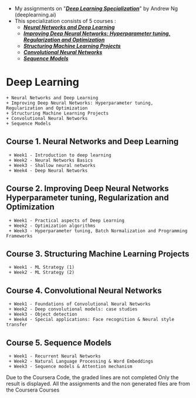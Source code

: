 * My assignments on  "[***Deep Learning Specialization***](https://www.coursera.org/specializations/deep-learning)" by Andrew Ng (deeplearning.ai)
* This specialization consists of 5 courses : 
    * [***Neural Networks and Deep Learning***](https://www.coursera.org/learn/neural-networks-deep-learning)  
    * [***Improving Deep Neural Networks: Hyperparameter tuning, Regularization and Optimization***](https://www.coursera.org/learn/deep-neural-network) 
    * [***Structuring Machine Learning Projects***](https://www.coursera.org/learn/machine-learning-projects)
    * [***Convolutional Neural Networks***](https://www.coursera.org/learn/convolutional-neural-networks)
    * [***Sequence Models***](https://www.coursera.org/learn/nlp-sequence-models)


# Deep Learning
    + Neural Networks and Deep Learning
    + Improving Deep Neural Networks: Hyperparameter tuning, Regularization and Optimization
    + Structuring Machine Learning Projects
    + Convolutional Neural Networks
    + Sequence Models

 ## Course 1. Neural Networks and Deep Learning
     + Week1 - Introduction to deep learning
     + Week2 - Neural Networks Basics
     + Week3 - Shallow neural networks
     + Week4 - Deep Neural Networks

 ## Course 2. Improving Deep Neural Networks Hyperparameter tuning, Regularization and Optimization
     + Week1 - Practical aspects of Deep Learning
     + Week2 - Optimization algorithms
     + Week3 - Hyperparameter tuning, Batch Normalization and Programming Frameworks

 ## Course 3. Structuring Machine Learning Projects
     + Week1 - ML Strategy (1)
     + Week2 - ML Strategy (2)
         
 ## Course 4. Convolutional Neural Networks
     + Week1 - Foundations of Convolutional Neural Networks
     + Week2 - Deep convolutional models: case studies
     + Week3 - Object detection 
     + Week4 - Special applications: Face recognition & Neural style transfer
 
 ## Course 5. Sequence Models
     + Week1 - Recurrent Neural Networks
     + Week2 - Natural Language Processing & Word Embeddings
     + Week3 - Sequence models & Attention mechanism


Due to the Coursera Code, the graded lines are not completed
Only the result is displayed.
All the assignments and the non generated files are from the Coursera Courses
